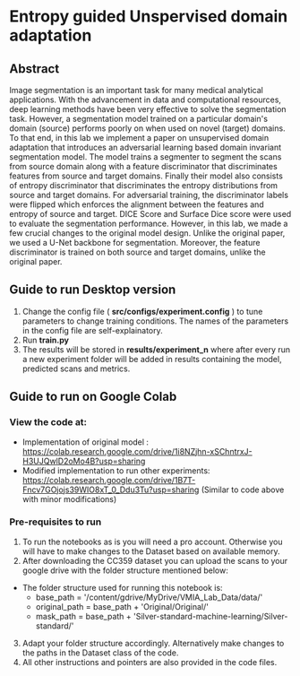# Entropy guided Unspervised domain adaptation

## Abstract
Image segmentation is an important task for many medical analytical applications. With the advancement in data and computational resources, deep learning methods have been very effective to solve the segmentation task. However, a segmentation model trained on a particular domain's domain (source) performs poorly on when used on novel (target) domains. To that end, in this lab we implement a paper on unsupervised domain adaptation that introduces an adversarial learning based domain invariant segmentation model. The model trains a segmenter to segment the scans from source domain along with a feature discriminator that discriminates features from source and target domains. Finally their model also consists of entropy discriminator that discriminates the entropy distributions from source and target domains. For adversarial training, the discriminator labels were flipped which enforces the alignment between the features and entropy of source and target. DICE Score and Surface Dice score were used to evaluate the segmentation performance. However, in this lab, we made a few crucial changes to the original model design. Unlike the original paper, we used a U-Net backbone for segmentation. Moreover, the feature discriminator is trained on both source and target domains, unlike the original paper.  

## Guide to run Desktop version

  1. Change the config file ( **src/configs/experiment.config**  ) to tune parameters to change training conditions. The names of the parameters in the config file are self-explainatory.
  2. Run **train.py**
  3. The results will be stored in **results/experiment_n** where after every run a new experiment folder will be added in results containing the model, predicted scans and metrics.

## Guide to run on Google Colab

### View the code at:
 - Implementation of original model : https://colab.research.google.com/drive/1i8NZjhn-xSChntrxJ-H3UJQwlD2oMo4B?usp=sharing
 - Modified implementation to run other experiments: https://colab.research.google.com/drive/1B7T-Fncv7GOjojs39WIO8xT_0_Ddu3Tu?usp=sharing (Similar to code above with minor modifications)

### Pre-requisites to run
 1. To run the notebooks as is you will need a pro account. Otherwise you will have to make changes to the Dataset based on available memory.
 2. After downloading the CC359 dataset you can upload the scans to your google drive with the folder structure mentioned below:

  - The folder structure used for running this notebook is: 
    - base_path = '/content/gdrive/MyDrive/VMIA_Lab_Data/data/'
    - original_path = base_path + 'Original/Original/'
    - mask_path = base_path + 'Silver-standard-machine-learning/Silver-standard/'

3. Adapt your folder structure accordingly. Alternatively make changes to the paths in the Dataset class of the code.
4. All other instructions and pointers are also provided in the code files.
